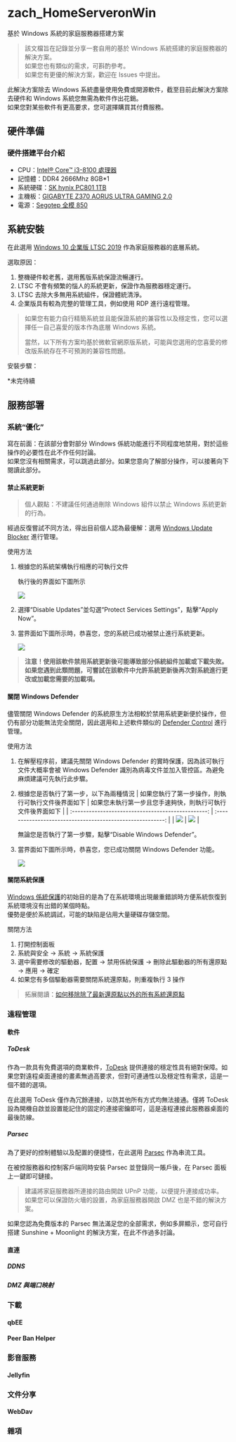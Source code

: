 # zach_HomeServeronWin

基於 Windows 系統的家庭服務器搭建方案

> 該文檔旨在記錄並分享一套自用的基於 Windows 系統搭建的家庭服務器的解決方案。  
> 如果您也有類似的需求，可斟酌參考。  
> 如果您有更優的解決方案，歡迎在 Issues 中提出。

此解決方案除去 Windows 系統盡量使用免費或開源軟件，截至目前此解決方案除去硬件和 Windows 系統您無需為軟件作出花銷。  
如果您對某些軟件有更高要求，您可選擇購買其付費服務。

## 硬件準備

### 硬件搭建平台介紹

- CPU：[Intel® Core™ i3-8100 處理器](https://www.intel.com.tw/content/www/tw/zh/products/sku/126688/intel-core-i38100-processor-6m-cache-3-60-ghz/specifications.html)
- 記憶體：DDR4 2666Mhz 8GB\*1
- 系統硬碟：[SK hynix PC801 1TB](https://product.skhynix.com/products/ssd/cssd/pc801_bc901.go)
- 主機板：[GIGABYTE Z370 AORUS ULTRA GAMING 2.0](https://www.aorus.com/zh-hk/motherboards/Z370-AORUS-ULTRA-GAMING-20-OP-rev-10/Key-Features)
- 電源：[Segotep 全模 850](https://www.segotep.com/CN/product_show.aspx?id=808)

## 系統安裝

在此選用 [Windows 10 企業版 LTSC 2019](https://learn.microsoft.com/zh-hk/lifecycle/products/windows-10-enterprise-ltsc-2019) 作為家庭服務器的底層系統。

選取原因：

1. 整機硬件較老舊，選用舊版系統保證流暢運行。
2. LTSC 不會有頻繁的惱人的系統更新，保證作為服務器穩定運行。
3. LTSC 去除大多無用系統組件，保證體統清淨。
4. 企業版具有較為完整的管理工具，例如使用 RDP 進行遠程管理。

> 如果您有能力自行精簡系統並且能保證系統的兼容性以及穩定性，您可以選擇任一自己喜愛的版本作為底層 Windows 系統。
>
> 當然，以下所有方案均基於微軟官網原版系統，可能與您選用的您喜愛的修改版系統存在不可預測的兼容性問題。

安裝步驟：

\*未完待續

## 服務部署

### 系統“優化”

寫在前面：在該部分會對部分 Windows 係統功能進行不同程度地禁用，對於這些操作的必要性在此不作任何討論。  
如果您沒有相關需求，可以跳過此部分。如果您意向了解部分操作，可以接著向下閱讀此部分。

#### 禁止系統更新

> 個人觀點：不建議任何通過刪除 Windows 組件以禁止 Windows 系統更新的行為。

經過反復嘗試不同方法，得出目前個人認為最優解：選用 [Windows Update Blocker](https://www.sordum.org/9470/windows-update-blocker-v1-8/) 進行管理。

使用方法

1. 根據您的系統架構執行相應的可執行文件

   執行後的界面如下圖所示

   ![](./pics4md/WindowsUpdateBlockeronStart.png)

2. 選擇“Disable Updates”並勾選“Protect Services Settings”，點擊“Apply Now”。

3. 當界面如下圖所示時，恭喜您，您的系統已成功被禁止進行系統更新。

   ![](./pics4md/WindowsUpdateBlockerDisabledUpdate.png)

> **注意！使用該軟件禁用系統更新後可能導致部分係統組件加載或下載失敗。  
> 如果您遇到此類問題，可嘗試在該軟件中允許系統更新後再次對系統進行更改或加載您需要的加載項。**

#### 關閉 Windows Defender

儘管關閉 Windows Defender 的系統原生方法相較於禁用系統更新便於操作，但仍有部分功能無法完全關閉，因此選用和上述軟件類似的 [Defender Control](https://www.sordum.org/9480/defender-control-v2-1/) 進行管理。

使用方法

1. 在解壓程序前，建議先關閉 Windows Defender 的實時保護，因為該可執行文件大概率會被 Windows Defender 識別為病毒文件並加入管控區。為避免麻煩建議可先執行此步驟。
2. 根據您是否執行了第一步，以下為兩種情況
   | 如果您執行了第一步操作，則執行可執行文件後界面如下 | 如果您未執行第一步且您手速夠快，則執行可執行文件後界面如下 |
   | :------------------------------------------------: | :--------------------------------------------------------: |
   | ![](./pics4md/RealTimeProtectionOff.png) | ![](./pics4md/DefenderControlonstart.png) |

   無論您是否執行了第一步驟，點擊“Disable Windows Defender”。

3. 當界面如下圖所示時，恭喜您，您已成功關閉 Windows Defender 功能。

   ![](./pics4md/WindowsDefenderOff.png)

#### 關閉系統保護

[Windows 係統保護](https://support.microsoft.com/zh-hk/windows/system-protection-e9126e6e-fa64-4f5f-874d-9db90e57645a)的初始目的是為了在系統環境出現嚴重錯誤時方便系統恢復到系統環境沒有出錯的某個時點。  
優勢是便於系統調試，可能的缺陷是佔用大量硬碟存儲空間。

關閉方法

1. 打開控制面板
2. 系統與安全 -> 系統 -> 系統保護
3. 選中需要修改的驅動器，配置 -> 禁用係統保護 -> 刪除此驅動器的所有還原點 -> 應用 -> 確定
4. 如果您有多個驅動器需要關閉系統還原點，則重複執行 3 操作

> 拓展閱讀：[如何移除除了最新還原點以外的所有系統還原點](https://support.microsoft.com/zh-hk/topic/%E5%A6%82%E4%BD%95%E7%A7%BB%E9%99%A4%E9%99%A4%E4%BA%86%E6%9C%80%E6%96%B0%E9%82%84%E5%8E%9F%E9%BB%9E%E4%BB%A5%E5%A4%96%E7%9A%84%E6%89%80%E6%9C%89%E7%B3%BB%E7%B5%B1%E9%82%84%E5%8E%9F%E9%BB%9E-d43d697b-09ac-bef6-8a02-1000a18a9b82)

### 遠程管理

#### 軟件

##### ToDesk

作為一款具有免費選項的商業軟件，[ToDesk](https://www.todesk.com/) 提供連接的穩定性具有絕對保障。如果您對遠程桌面連接的畫素無過高要求，但對可連通性以及穩定性有需求，這是一個不錯的選項。

在此選用 ToDesk 僅作為冗餘連接，以防其他所有方式均無法接通。僅將 ToDesk 設為開機自啟並設置能記住的固定的連接密鑰即可，這是遠程連接此服務器桌面的最後防線。

##### Parsec

為了更好的控制體驗以及配置的便捷性，在此選用 [Parsec](https://parsec.app/) 作為串流工具。

在被控服務器和控制客戶端同時安裝 Parsec 並登錄同一賬戶後，在 Parsec 面板上一鍵即可鏈接。

> 建議將家庭服務器所連接的路由開啟 UPnP 功能，以便提升連接成功率。  
> 如果您可以保證防火墻的設置，為家庭服務器開啟 DMZ 也是不錯的解決方案。

如果您認為免費版本的 Parsec 無法滿足您的全部需求，例如多屏顯示，您可自行搭建 Sunshine + Moonlight 的解決方案，在此不作過多討論。

#### 直連

##### DDNS

##### DMZ 與端口映射

### 下載

#### qbEE

#### Peer Ban Helper

### 影音服務

#### Jellyfin

### 文件分享

#### WebDav

### 雜項
